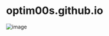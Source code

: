 # optim00s.github.io
![image](https://github.com/user-attachments/assets/51c7a82f-be4c-4c47-be81-8518736efc04)
